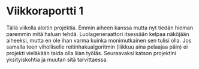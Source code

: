 # Viikkoraportti 1

Tällä viikolla aloitin projektia. Emmin aiheen kanssa mutta nyt tiedän hieman paremmin mitä haluan tehdä.
Luolageneraattori itsessään kelpaa näköjään aiheeksi, mutta en ole ihan varma kuinka monimutkainen sen tulisi olla. Jos samalla teen viholliselle reitinhakualgoritmin (liikkuu aina pelaajaa päin) ei projekti vieläkään taida olla liian työläs.
Seuraavaksi katson projektini yksityiskohtia ja muutan sitä tarvittaessa.
